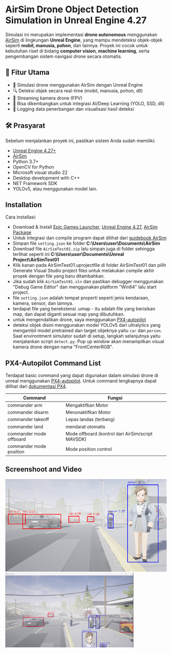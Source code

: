 # AirSim Drone Object Detection Simulation in Unreal Engine 4.27
Simulasi ini merupakan implementasi **drone autonomous** menggunakan [AirSim](https://github.com/microsoft/AirSim) di lingkungan **Unreal Engine**, yang mampu mendeteksi objek-objek seperti **mobil, manusia, pohon**, dan lainnya. Proyek ini cocok untuk kebutuhan riset di bidang **computer vision**, **machine learning**, serta pengembangan sistem navigasi drone secara otomatis.
## 🎯 Fitur Utama
- 🚁 Simulasi drone menggunakan AirSim dengan Unreal Engine
- 🔍 Deteksi objek secara real-time (mobil, manusia, pohon, dll)
- 🎥 Streaming kamera drone (FPV)
- 🧠 Bisa dikembangkan untuk integrasi AI/Deep Learning (YOLO, SSD, dll)
- 💾 Logging data penerbangan dan visualisasi hasil deteksi

## 🛠️ Prasyarat
Sebelum menjalankan proyek ini, pastikan sistem Anda sudah memiliki:

- [Unreal Engine 4.27+](https://www.unrealengine.com/)
- [AirSim](https://github.com/microsoft/AirSim)
- Python 3.7+
- OpenCV for Python
- Microsoft visual studio 22
- Desktop development with C++ 
- NET Framework SDK
- YOLOv5, atau menggunakan model lain.


## Installation
Cara installasi:

- Download & Install [Epic Games Launcher](https://store.epicgames.com/it/download), [Unreal Engine 4.27](https://docs.unrealengine.com/4.27/en-US/Basics/InstallingUnrealEngine/), [AirSim Package](https://microsoft.github.io/AirSim/)
- Untuk integrasi dan compile program dapat dilihat dari [guidebook AirSim](https://microsoft.github.io/AirSim/build_windows)
- Simpan file ```setting.json``` ke folder **C:\Users\user\Documents\AirSim**
- Download file ```AirSimTest01.zip``` lalu simpan juga di folder sehingga terlihat seperti ini **C:\Users\user\Documents\Unreal Project\AirSimTest01**
- Klik kanan pada AirSimTest01.uprojectfile di folder AirSimTest01 dan pilih Generate Visual Studio project files untuk melakukan compile akhir proyek dengan file yang baru ditambahkan.
- Jika sudah klik ```AirSimTest01.sln``` dan pastikan debugger menggunakan "Debug Game Editor" dan menggunakan platform "Win64" lalu start project.
- file ```setting.json``` adalah tempat properti seperti jenis kendaraan, kamera, sensor, dan lainnya.
- terdapat file yang berekstensi .umap - itu adalah file yang berisikan map, dan dapat diganti sesuai map yang dibutuhkan.
- untuk mengendalikan drone, saya menggunakan [PX4-autopilot](https://github.com/PX4/PX4-Autopilot)
- deteksi objek disini menggunakan model YOLOv5 dari ultralytics yang mengambil model pretrained dan target objeknya yaitu `car` dan `person`. Saat environtment simulator sudah di setup, langkah selanjutnya yaitu menjalankan script `detect.py`. Pop up window akan menampilkan visual kamera drone dengan nama "FrontCenterRGB".

## PX4-Autopilot Command List

Terdapat basic command yang dapat digunakan dalam simulasi drone di unreal menggunakan [PX4-autopilot](https://github.com/PX4/PX4-Autopilot). Untuk command lengkapnya dapat dilihat dari [dokumentasi PX4](https://docs.px4.io/main/en/).

| Command | Fungsi |
| ------ | ------ |
| commander arm | Mengaktifkan Motor |
| commander disarm | Menonaktifkan Motor |
| commander takeoff | Lepas landas (terbang) |
| commander land | mendarat otomatis |
| commander mode offboard | Mode offboard (kontrol dari AirSim/script MAVSDK) |
| commander mode position | Mode position control |

## Screenshoot and Video
![img](Assets/drone1.png)
![video](Assets/AirSim.gif)

